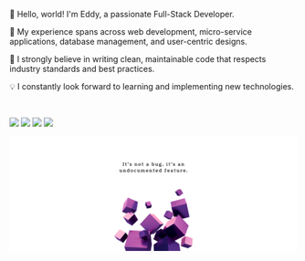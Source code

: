 👋 Hello, world! I'm Eddy, a passionate Full-Stack Developer.

🔭 My experience spans across web development, micro-service applications, database management, and user-centric designs.

🚀 I strongly believe in writing clean, maintainable code that respects industry standards and best practices.

💡 I constantly look forward to learning and implementing new technologies.

</br>

[![](https://img.shields.io/badge/mail-D14836?style=for-the-badge&logo=gmail&logoColor=white)](mailto:dev.eddy.trotin@outlook.com)
[![](https://img.shields.io/badge/LinkedIn-0077B5?style=for-the-badge&logo=linkedin&logoColor=white)](https://fr.linkedin.com/in/eddy-trotin-481141119)
[![](https://img.shields.io/badge/etrotin-000000?style=for-the-badge&logo=About.me&logoColor=white)](https://eddytrotin.github.io/)
[![](https://img.shields.io/badge/Bento-03c9a9?style=for-the-badge&logo=bento&logoColor=white)](https://bento.me/eddytrotin)


[![Eddy Trotin Github Bot Banner](https://github.com/EddyTrotin/EddyTrotin/blob/master/BANNER_BOT.png)](https://eddytrotin.github.io/)
